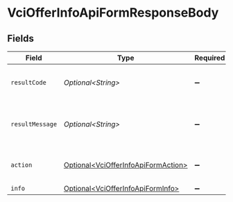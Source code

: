 # VciOfferInfoApiFormResponseBody


## Fields

| Field                                                                                        | Type                                                                                         | Required                                                                                     | Description                                                                                  |
| -------------------------------------------------------------------------------------------- | -------------------------------------------------------------------------------------------- | -------------------------------------------------------------------------------------------- | -------------------------------------------------------------------------------------------- |
| `resultCode`                                                                                 | *Optional\<String>*                                                                          | :heavy_minus_sign:                                                                           | The code which represents the result of the API call.                                        |
| `resultMessage`                                                                              | *Optional\<String>*                                                                          | :heavy_minus_sign:                                                                           | A short message which explains the result of the API call.                                   |
| `action`                                                                                     | [Optional\<VciOfferInfoApiFormAction>](../../models/operations/VciOfferInfoApiFormAction.md) | :heavy_minus_sign:                                                                           | The result of the `/vci/offer/info` API call.                                                |
| `info`                                                                                       | [Optional\<VciOfferInfoApiFormInfo>](../../models/operations/VciOfferInfoApiFormInfo.md)     | :heavy_minus_sign:                                                                           | N/A                                                                                          |